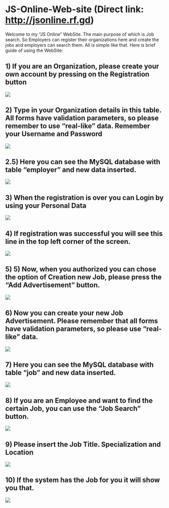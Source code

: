 # JS-Online-Web-site (Direct link: http://jsonline.rf.gd)

Welcome to my “JS Online” WebSite. The main purpose of which is Job search. So Employers can register their organizations here and create the jobs and employers can search them. All is simple like that. Here is brief guide of using the WebSite:

## 1) If you are an Organization, please create your own account by pressing on the Registration button


![](ScrShotsForReadme/1.jpg)


## 2) Type in your Organization details in this table. All forms have validation parameters, so please remember to use “real-like” data. Remember your Username and Password


![](ScrShotsForReadme/2.jpg)


## 2.5) Here you can see the MySQL database with table “employer” and new data inserted.


![](ScrShotsForReadme/2.5.jpg)


## 3) When the registration is over you can Login by using your Personal Data


![](ScrShotsForReadme/3.jpg)


## 4) If registration was successful you will see this line in the top left corner of the screen.


![](ScrShotsForReadme/4.jpg)


## 5) 5) Now, when you authorized you can chose the option of Creation new Job, please press the “Add Advertisement” button.


![](ScrShotsForReadme/5.jpg)


## 6) Now you can create your new Job Advertisement. Please remember that all forms have validation parameters, so please use “real-like” data.


![](ScrShotsForReadme/6.jpg)


## 7) Here you can see the MySQL database with table “job” and new data inserted.


![](ScrShotsForReadme/7.jpg)


## 8) If you are an Employee and want to find the certain Job, you can use the “Job Search” button.


![](ScrShotsForReadme/8.jpg)


## 9) Please insert the Job Title. Specialization and Location


![](ScrShotsForReadme/9.jpg)


## 10) If the system has the Job for you it will show you that.


![](ScrShotsForReadme/10.jpg)

